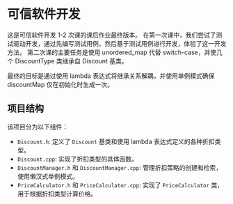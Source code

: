 # 可信软件开发
这是可信软件开发 1-2 次课的课后作业最终版本。
在第一次课中，我们尝试了测试驱动开发，通过先编写测试用例，然后基于测试用例进行开发，体验了这一开发方法。
第二次课的主要任务是使用 unordered_map 代替 switch-case，并使几个 DiscountType 类继承自 Discount 基类。

最终的目标是通过使用 lambda 表达式将继承关系解耦，并使用单例模式确保 discountMap 仅在初始化时生成一次。

## 项目结构

该项目分为以下组件：

- `Discount.h`: 定义了 `Discount` 基类和使用 lambda 表达式定义的各种折扣类型。
- `Discount.cpp`: 实现了折扣类型的具体函数。
- `DiscountManager.h` 和 `DiscountManager.cpp`: 管理折扣策略的创建和检索，使用懒汉式单例模式。
- `PriceCalculator.h` 和 `PriceCalculator.cpp`: 实现了 `PriceCalculator` 类，用于根据折扣类型计算价格。
